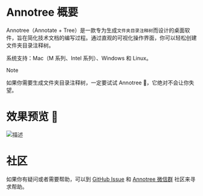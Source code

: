 # Annotree 概要

Annotree（Annotate + Tree）是一款专为生成`文件夹目录注释树`而设计的桌面软件，旨在简化技术文档的编写过程。通过直观的可视化操作界面，你可以轻松创建文件夹目录注释树。

系统支持：Mac（M 系列、Intel 系列）、Windows 和 Linux。

> [!NOTE]
>
> 如果你需要生成文件夹目录注释树，一定要试试 Annotree 🌲，它绝对不会让你失望。

# 效果预览 🎉

![描述](./assets/demo-zh.gif)

# 社区

如果你有疑问或者需要帮助，可以到 [GitHub Issue](https://github.com/itchaox/annotree/issues) 和 [Annotree 微信群](/notes/feedback/) 社区来寻求帮助。
